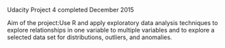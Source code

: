 
Udacity Project 4 completed December 2015

Aim of the project:Use R and apply exploratory data analysis techniques to explore relationships in one variable to multiple variables and to explore a selected data set for distributions, outliers, and anomalies.
